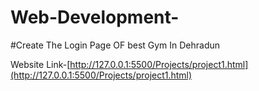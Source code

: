 # Web-Development-  



#Create The Login Page OF best Gym In Dehradun 



Website Link-[http://127.0.0.1:5500/Projects/project1.html](http://127.0.0.1:5500/Projects/project1.html) 
 
